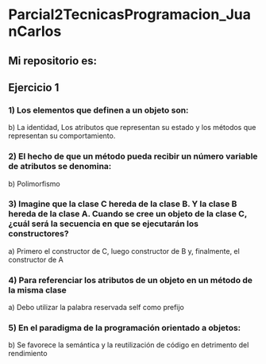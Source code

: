 # Parcial2TecnicasProgramacion_JuanCarlos

## Mi repositorio es: 


## Ejercicio 1

### 1) Los elementos que definen a un objeto son:
b) La identidad, Los atributos que representan su estado y los métodos que representan su comportamiento.

### 2) El hecho de que un método pueda recibir un número variable de atributos se denomina:
b) Polimorfismo

### 3) Imagine que la clase C hereda de la clase B. Y la clase B hereda de la clase A. Cuando se cree un objeto de la clase C, ¿cuál será la secuencia en que se ejecutarán los constructores?
a) Primero el constructor de C, luego constructor de B y, finalmente, el constructor de A

### 4) Para referenciar los atributos de un objeto en un método de la misma clase
a) Debo utilizar la palabra reservada self como prefijo

### 5) En el paradigma de la programación orientado a objetos:
b) Se favorece la semántica y la reutilización de código en detrimento del rendimiento
